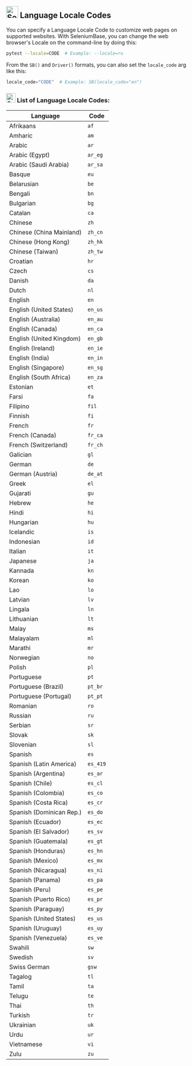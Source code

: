 <!-- SeleniumBase Docs -->

## [<img src="https://seleniumbase.github.io/img/logo6.png" title="SeleniumBase" width="32">](https://github.com/seleniumbase/SeleniumBase/) Language Locale Codes

You can specify a Language Locale Code to customize web pages on supported websites. With SeleniumBase, you can change the web browser's Locale on the command-line by doing this:

```zsh
pytest --locale=CODE  # Example: --locale=ru
```

From the ``SB()`` and ``Driver()`` formats, you can also set the ``locale_code`` arg like this:

```python
locale_code="CODE"  # Example: SB(locale_code="en")
```

<h3><img src="https://seleniumbase.github.io/img/logo6.png" title="SeleniumBase" width="25" /> List of Language Locale Codes:</h3>

<table>
    <thead><tr><th>Language</th><th>Code</th></tr></thead>
    <tbody class="list">
      <tr><td>Afrikaans</td><td><code translate="no" dir="ltr">af</code></td></tr>
      <tr><td>Amharic</td><td><code translate="no" dir="ltr">am</code></td></tr>
      <tr><td>Arabic</td><td><code translate="no" dir="ltr">ar</code></td></tr>
      <tr><td>Arabic (Egypt)</td><td><code translate="no" dir="ltr">ar_<wbr>eg</code></td></tr>
      <tr><td>Arabic (Saudi Arabia)</td><td><code translate="no" dir="ltr">ar_<wbr>sa</code></td></tr>
      <tr><td>Basque</td><td><code translate="no" dir="ltr">eu</code></td></tr>
      <tr><td>Belarusian</td><td><code translate="no" dir="ltr">be</code></td></tr>
      <tr><td>Bengali</td><td><code translate="no" dir="ltr">bn</code></td></tr>
      <tr><td>Bulgarian</td><td><code translate="no" dir="ltr">bg</code></td></tr>
      <tr><td>Catalan</td><td><code translate="no" dir="ltr">ca</code></td></tr>
      <tr><td>Chinese</td><td><code translate="no" dir="ltr">zh</code></td></tr>
      <tr><td>Chinese (China Mainland)</td><td><code translate="no" dir="ltr">zh_<wbr>cn</code></td></tr>
      <tr><td>Chinese (Hong Kong)</td><td><code translate="no" dir="ltr">zh_<wbr>hk</code></td></tr>
      <tr><td>Chinese (Taiwan)</td><td><code translate="no" dir="ltr">zh_<wbr>tw</code></td></tr>
      <tr><td>Croatian</td><td><code translate="no" dir="ltr">hr</code></td></tr>
      <tr><td>Czech</td><td><code translate="no" dir="ltr">cs</code></td></tr>
      <tr><td>Danish</td><td><code translate="no" dir="ltr">da</code></td></tr>
      <tr><td>Dutch</td><td><code translate="no" dir="ltr">nl</code></td></tr>
      <tr><td>English</td><td><code translate="no" dir="ltr">en</code></td></tr>
      <tr><td>English (United States)</td><td><code translate="no" dir="ltr">en_<wbr>us</code></td></tr>
      <tr><td>English (Australia)</td><td><code translate="no" dir="ltr">en_<wbr>au</code></td></tr>
      <tr><td>English (Canada)</td><td><code translate="no" dir="ltr">en_<wbr>ca</code></td></tr>
      <tr><td>English (United Kingdom)</td><td><code translate="no" dir="ltr">en_<wbr>gb</code></td></tr>
      <tr><td>English (Ireland)</td><td><code translate="no" dir="ltr">en_<wbr>ie</code></td></tr>
      <tr><td>English (India)</td><td><code translate="no" dir="ltr">en_<wbr>in</code></td></tr>
      <tr><td>English (Singapore)</td><td><code translate="no" dir="ltr">en_<wbr>sg</code></td></tr>
      <tr><td>English (South Africa)</td><td><code translate="no" dir="ltr">en_<wbr>za</code></td></tr>
      <tr><td>Estonian</td><td><code translate="no" dir="ltr">et</code></td></tr>
      <tr><td>Farsi</td><td><code translate="no" dir="ltr">fa</code></td></tr>
      <tr><td>Filipino</td><td><code translate="no" dir="ltr">fil</code></td></tr>
      <tr><td>Finnish</td><td><code translate="no" dir="ltr">fi</code></td></tr>
      <tr><td>French</td><td><code translate="no" dir="ltr">fr</code></td></tr>
      <tr><td>French (Canada)</td><td><code translate="no" dir="ltr">fr_<wbr>ca</code></td></tr>
      <tr><td>French (Switzerland)</td><td><code translate="no" dir="ltr">fr_<wbr>ch</code></td></tr>
      <tr><td>Galician</td><td><code translate="no" dir="ltr">gl</code></td></tr>
      <tr><td>German</td><td><code translate="no" dir="ltr">de</code></td></tr>
      <tr><td>German (Austria)</td><td><code translate="no" dir="ltr">de_<wbr>at</code></td></tr>
      <tr><td>Greek</td><td><code translate="no" dir="ltr">el</code></td></tr>
      <tr><td>Gujarati</td><td><code translate="no" dir="ltr">gu</code></td></tr>
      <tr><td>Hebrew</td><td><code translate="no" dir="ltr">he</code></td></tr>
      <tr><td>Hindi</td><td><code translate="no" dir="ltr">hi</code></td></tr>
      <tr><td>Hungarian</td><td><code translate="no" dir="ltr">hu</code></td></tr>
      <tr><td>Icelandic</td><td><code translate="no" dir="ltr">is</code></td></tr>
      <tr><td>Indonesian</td><td><code translate="no" dir="ltr">id</code></td></tr>
      <tr><td>Italian</td><td><code translate="no" dir="ltr">it</code></td></tr>
      <tr><td>Japanese</td><td><code translate="no" dir="ltr">ja</code></td></tr>
      <tr><td>Kannada</td><td><code translate="no" dir="ltr">kn</code></td></tr>
      <tr><td>Korean</td><td><code translate="no" dir="ltr">ko</code></td></tr>
      <tr><td>Lao</td><td><code translate="no" dir="ltr">lo</code></td></tr>
      <tr><td>Latvian</td><td><code translate="no" dir="ltr">lv</code></td></tr>
      <tr><td>Lingala</td><td><code translate="no" dir="ltr">ln</code></td></tr>
      <tr><td>Lithuanian</td><td><code translate="no" dir="ltr">lt</code></td></tr>
      <tr><td>Malay</td><td><code translate="no" dir="ltr">ms</code></td></tr>
      <tr><td>Malayalam</td><td><code translate="no" dir="ltr">ml</code></td></tr>
      <tr><td>Marathi</td><td><code translate="no" dir="ltr">mr</code></td></tr>
      <tr><td>Norwegian</td><td><code translate="no" dir="ltr">no</code></td></tr>
      <tr><td>Polish</td><td><code translate="no" dir="ltr">pl</code></td></tr>
      <tr><td>Portuguese</td><td><code translate="no" dir="ltr">pt</code></td></tr>
      <tr><td>Portuguese (Brazil)</td><td><code translate="no" dir="ltr">pt_<wbr>br</code></td></tr>
      <tr><td>Portuguese (Portugal)</td><td><code translate="no" dir="ltr">pt_<wbr>pt</code></td></tr>
      <tr><td>Romanian</td><td><code translate="no" dir="ltr">ro</code></td></tr>
      <tr><td>Russian</td><td><code translate="no" dir="ltr">ru</code></td></tr>
      <tr><td>Serbian</td><td><code translate="no" dir="ltr">sr</code></td></tr>
      <tr><td>Slovak</td><td><code translate="no" dir="ltr">sk</code></td></tr>
      <tr><td>Slovenian</td><td><code translate="no" dir="ltr">sl</code></td></tr>
      <tr><td>Spanish</td><td><code translate="no" dir="ltr">es</code></td></tr>
      <tr><td>Spanish (Latin America)</td><td><code translate="no" dir="ltr">es_<wbr>419</code></td></tr>
      <tr><td>Spanish (Argentina)</td><td><code translate="no" dir="ltr">es_<wbr>ar</code></td></tr>
      <tr><td>Spanish (Chile)</td><td><code translate="no" dir="ltr">es_<wbr>cl</code></td></tr>
      <tr><td>Spanish (Colombia)</td><td><code translate="no" dir="ltr">es_<wbr>co</code></td></tr>
      <tr><td>Spanish (Costa Rica)</td><td><code translate="no" dir="ltr">es_<wbr>cr</code></td></tr>
      <tr><td>Spanish (Dominican Rep.)</td><td><code translate="no" dir="ltr">es_<wbr>do</code></td></tr>
      <tr><td>Spanish (Ecuador)</td><td><code translate="no" dir="ltr">es_<wbr>ec</code></td></tr>
      <tr><td>Spanish (El Salvador)</td><td><code translate="no" dir="ltr">es_<wbr>sv</code></td></tr>
      <tr><td>Spanish (Guatemala)</td><td><code translate="no" dir="ltr">es_<wbr>gt</code></td></tr>
      <tr><td>Spanish (Honduras)</td><td><code translate="no" dir="ltr">es_<wbr>hn</code></td></tr>
      <tr><td>Spanish (Mexico)</td><td><code translate="no" dir="ltr">es_<wbr>mx</code></td></tr>
      <tr><td>Spanish (Nicaragua)</td><td><code translate="no" dir="ltr">es_<wbr>ni</code></td></tr>
      <tr><td>Spanish (Panama)</td><td><code translate="no" dir="ltr">es_<wbr>pa</code></td></tr>
      <tr><td>Spanish (Peru)</td><td><code translate="no" dir="ltr">es_<wbr>pe</code></td></tr>
      <tr><td>Spanish (Puerto Rico)</td><td><code translate="no" dir="ltr">es_<wbr>pr</code></td></tr>
      <tr><td>Spanish (Paraguay)</td><td><code translate="no" dir="ltr">es_<wbr>py</code></td></tr>
      <tr><td>Spanish (United States)</td><td><code translate="no" dir="ltr">es_<wbr>us</code></td></tr>
      <tr><td>Spanish (Uruguay)</td><td><code translate="no" dir="ltr">es_<wbr>uy</code></td></tr>
      <tr><td>Spanish (Venezuela)</td><td><code translate="no" dir="ltr">es_<wbr>ve</code></td></tr>
      <tr><td>Swahili</td><td><code translate="no" dir="ltr">sw</code></td></tr>
      <tr><td>Swedish</td><td><code translate="no" dir="ltr">sv</code></td></tr>
      <tr><td>Swiss German</td><td><code translate="no" dir="ltr">gsw</code></td></tr>
      <tr><td>Tagalog</td><td><code translate="no" dir="ltr">tl</code></td></tr>
      <tr><td>Tamil</td><td><code translate="no" dir="ltr">ta</code></td></tr>
      <tr><td>Telugu</td><td><code translate="no" dir="ltr">te</code></td></tr>
      <tr><td>Thai</td><td><code translate="no" dir="ltr">th</code></td></tr>
      <tr><td>Turkish</td><td><code translate="no" dir="ltr">tr</code></td></tr>
      <tr><td>Ukrainian</td><td><code translate="no" dir="ltr">uk</code></td></tr>
      <tr><td>Urdu</td><td><code translate="no" dir="ltr">ur</code></td></tr>
      <tr><td>Vietnamese</td><td><code translate="no" dir="ltr">vi</code></td></tr>
      <tr><td>Zulu</td><td><code translate="no" dir="ltr">zu</code></td></tr>
    </tbody>
  </table>
